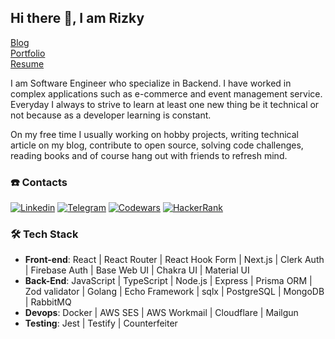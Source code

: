 ## Hi there 👋, I am Rizky

[Blog](https://dev.to/rizkyzhang)  
[Portfolio](https://programmerhood.com)  
[Resume](https://docs.google.com/document/d/1lHM5j0cSzKI1E7bh5usq6VPGIo9Hp9fd7P6V1b2tVb8/edit?usp=sharing)

I am Software Engineer who specialize in Backend. I have worked in complex applications such as e-commerce and event management service. Everyday I always to strive to learn at least one new thing be it technical or not because as a developer learning is constant.

On my free time I usually working on hobby projects, writing technical article on my blog, contribute to open source, solving code challenges, reading books and of course hang out with friends to refresh mind.

### ☎️ Contacts

[![Linkedin](https://img.shields.io/badge/LinkedIn-0077B5?style=for-the-badge&logo=linkedin&logoColor=white)](https://www.linkedin.com/in/rizkyzhang)
[![Telegram](https://img.shields.io/badge/Telegram-2CA5E0?style=for-the-badge&logo=telegram&logoColor=white)](https://t.me/rizkyzhang)
[![Codewars](https://img.shields.io/badge/Codewars-B1361E?style=for-the-badge&logo=Codewars&logoColor=white)](https://www.codewars.com/users/rizkyzhang)
[![HackerRank](https://img.shields.io/badge/-Hackerrank-2EC866?style=for-the-badge&logo=HackerRank&logoColor=white)](https://www.hackerrank.com/rizkyzhangdev)  

### 🛠 Tech Stack
- **Front-end**: React | React Router | React Hook Form | Next.js | Clerk Auth | Firebase Auth | Base Web UI | Chakra UI | Material UI
- **Back-End**: JavaScript | TypeScript | Node.js | Express | Prisma ORM | Zod validator | Golang | Echo Framework | sqlx | PostgreSQL | MongoDB | RabbitMQ
- **Devops**: Docker | AWS SES | AWS Workmail | Cloudflare | Mailgun
- **Testing**: Jest | Testify | Counterfeiter

<!--
**rizkyzhang/rizkyzhang** is a ✨ _special_ ✨ repository because its `README.md` (this file) appears on your GitHub profile.

Here are some ideas to get you started:

- 🔭 I’m currently working on ...
- 🌱 I’m currently learning ...
- 👯 I’m looking to collaborate on ...
- 🤔 I’m looking for help with ...
- 💬 Ask me about ...
- 📫 How to reach me: ...
- 😄 Pronouns: ...
- ⚡ Fun fact: ...
-->
